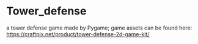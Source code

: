 # Tower_defense
a tower defense game made by Pygame;
game assets can be found here: https://craftpix.net/product/tower-defense-2d-game-kit/
